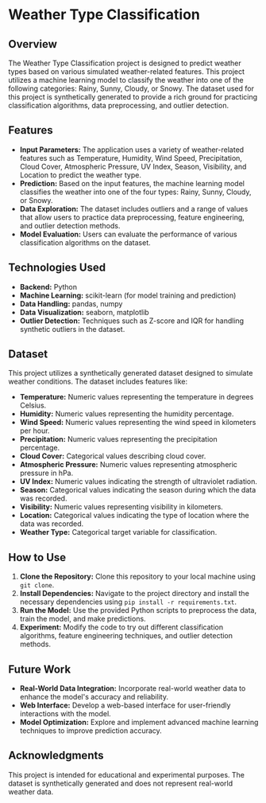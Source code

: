 # Weather Type Classification

## Overview
The Weather Type Classification project is designed to predict weather types based on various simulated weather-related features. This project utilizes a machine learning model to classify the weather into one of the following categories: Rainy, Sunny, Cloudy, or Snowy. The dataset used for this project is synthetically generated to provide a rich ground for practicing classification algorithms, data preprocessing, and outlier detection.

## Features
- **Input Parameters:** The application uses a variety of weather-related features such as Temperature, Humidity, Wind Speed, Precipitation, Cloud Cover, Atmospheric Pressure, UV Index, Season, Visibility, and Location to predict the weather type.
- **Prediction:** Based on the input features, the machine learning model classifies the weather into one of the four types: Rainy, Sunny, Cloudy, or Snowy.
- **Data Exploration:** The dataset includes outliers and a range of values that allow users to practice data preprocessing, feature engineering, and outlier detection methods.
- **Model Evaluation:** Users can evaluate the performance of various classification algorithms on the dataset.

## Technologies Used
- **Backend:** Python
- **Machine Learning:** scikit-learn (for model training and prediction)
- **Data Handling:** pandas, numpy
- **Data Visualization:** seaborn, matplotlib
- **Outlier Detection:** Techniques such as Z-score and IQR for handling synthetic outliers in the dataset.

## Dataset
This project utilizes a synthetically generated dataset designed to simulate weather conditions. The dataset includes features like:
- **Temperature:** Numeric values representing the temperature in degrees Celsius.
- **Humidity:** Numeric values representing the humidity percentage.
- **Wind Speed:** Numeric values representing the wind speed in kilometers per hour.
- **Precipitation:** Numeric values representing the precipitation percentage.
- **Cloud Cover:** Categorical values describing cloud cover.
- **Atmospheric Pressure:** Numeric values representing atmospheric pressure in hPa.
- **UV Index:** Numeric values indicating the strength of ultraviolet radiation.
- **Season:** Categorical values indicating the season during which the data was recorded.
- **Visibility:** Numeric values representing visibility in kilometers.
- **Location:** Categorical values indicating the type of location where the data was recorded.
- **Weather Type:** Categorical target variable for classification.

## How to Use
1. **Clone the Repository:** Clone this repository to your local machine using `git clone`.
2. **Install Dependencies:** Navigate to the project directory and install the necessary dependencies using `pip install -r requirements.txt`.
3. **Run the Model:** Use the provided Python scripts to preprocess the data, train the model, and make predictions.
4. **Experiment:** Modify the code to try out different classification algorithms, feature engineering techniques, and outlier detection methods.

## Future Work
- **Real-World Data Integration:** Incorporate real-world weather data to enhance the model's accuracy and reliability.
- **Web Interface:** Develop a web-based interface for user-friendly interactions with the model.
- **Model Optimization:** Explore and implement advanced machine learning techniques to improve prediction accuracy.

## Acknowledgments
This project is intended for educational and experimental purposes. The dataset is synthetically generated and does not represent real-world weather data.
